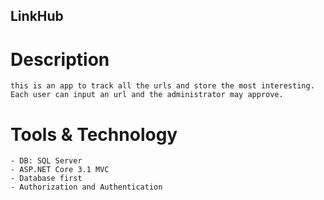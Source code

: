 ## LinkHub

# Description
    this is an app to track all the urls and store the most interesting.
    Each user can input an url and the administrator may approve.

# Tools & Technology
    - DB: SQL Server
    - ASP.NET Core 3.1 MVC
    - Database first
    - Authorization and Authentication